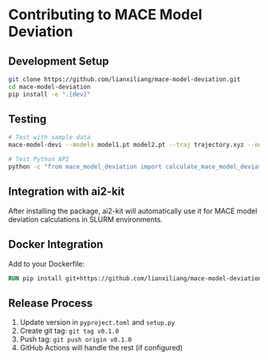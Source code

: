 # Contributing to MACE Model Deviation

## Development Setup

```bash
git clone https://github.com/lianxiliang/mace-model-deviation.git
cd mace-model-deviation
pip install -e ".[dev]"
```

## Testing

```bash
# Test with sample data
mace-model-devi --models model1.pt model2.pt --traj trajectory.xyz --output test.out

# Test Python API
python -c "from mace_model_deviation import calculate_mace_model_deviation; print('Import successful')"
```

## Integration with ai2-kit

After installing the package, ai2-kit will automatically use it for MACE model deviation calculations in SLURM environments.

## Docker Integration

Add to your Dockerfile:
```dockerfile
RUN pip install git+https://github.com/lianxiliang/mace-model-deviation.git
```

## Release Process

1. Update version in `pyproject.toml` and `setup.py`
2. Create git tag: `git tag v0.1.0`
3. Push tag: `git push origin v0.1.0`
4. GitHub Actions will handle the rest (if configured)